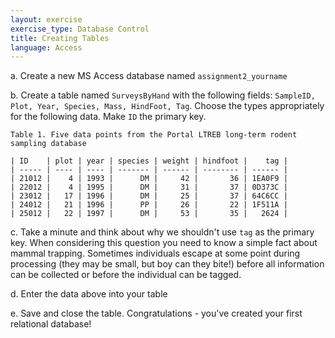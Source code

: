 ```yaml
---
layout: exercise
exercise_type: Database Control
title: Creating Tables
language: Access
---
```


​a. Create a new MS Access database named `assignment2_yourname`

​b. Create a table named `SurveysByHand` with the following fields:
`SampleID, Plot, Year, Species, Mass, HindFoot, Tag`. Choose the types
appropriately for the following data. Make `ID` the primary key.

`Table 1. Five data points from the Portal LTREB long-term rodent
sampling database`

```
| ID    | plot | year | species | weight | hindfoot |    tag |
| ----- | ---- | ---- | ------- | ------ | -------- | ------ |
| 21012 |    4 | 1993 |      DM |     42 |       36 | 1EA0F9 |
| 22012 |    4 | 1995 |      DM |     31 |       37 | 0D373C |
| 23012 |   17 | 1996 |      DM |     25 |       37 | 64C6CC |
| 24012 |   21 | 1996 |      PP |     26 |       22 | 1F511A |
| 25012 |   22 | 1997 |      DM |     53 |       35 |   2624 |
```
​c. Take a minute and think about why we shouldn't use `tag` as the
primary key. When considering this question you need to know a simple
fact about mammal trapping. Sometimes individuals escape at some point
during processing (they may be small, but boy can they bite!) before all
information can be collected or before the individual can be tagged.

​d. Enter the data above into your table

​e. Save and close the table. Congratulations - you've created your
first relational database!
